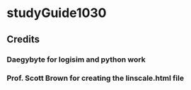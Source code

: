 # studyGuide1030 <br />
## Credits <br />

### Daegybyte for logisim and python work <br />

### Prof. Scott Brown for creating the linscale.html file <br />
